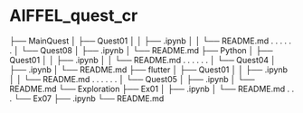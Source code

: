 # AIFFEL_quest_cr
├── MainQuest
│   ├── Quest01
│   │   ├── .ipynb
│   │   └── README.md
.		.
.		.
.		.
│   └── Quest08
│       ├── .ipynb
│       └── README.md
├── Python
│   ├── Quest01
│   │   ├── .ipynb
│   │   └── README.md
.		.
.		.
.		.
│   └── Quest04
│       ├── .ipynb
│       └── README.md
├── flutter
│   ├── Quest01
│   │   ├── .ipynb
│   │   └── README.md
.		.
.		.
.		.
│   └── Quest05
│       ├── .ipynb
│       └── README.md
└── Exploration
    ├── Ex01
    │   ├── .ipynb
    │   └── README.md
    .
    .
    .
    └── Ex07
        ├── .ipynb
        └── README.md
